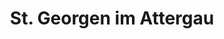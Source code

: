 ---
title: St. Georgen im Attergau
url: /st-georgen-im-attergau/
latitude: 47.936
longitude: 13.483
---